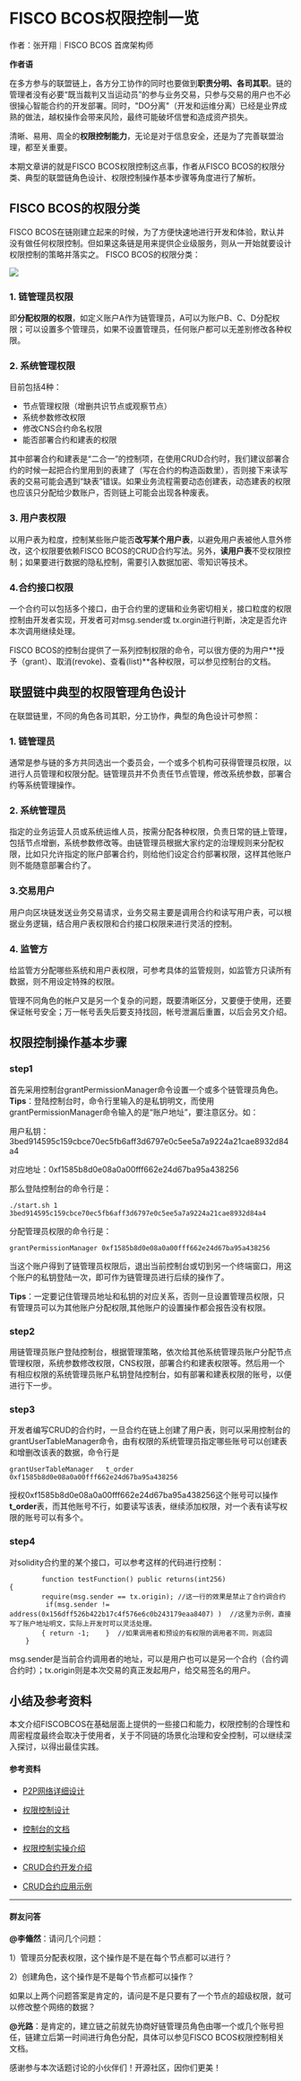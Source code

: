 # FISCO BCOS权限控制一览

作者：张开翔｜FISCO BCOS 首席架构师

**作者语**

在多方参与的联盟链上，各方分工协作的同时也要做到**职责分明、各司其职**。链的管理者没有必要“既当裁判又当运动员”的参与业务交易，只参与交易的用户也不必很操心智能合约的开发部署。同时，"DO分离"（开发和运维分离）已经是业界成熟的做法，越权操作会带来风险，最终可能破坏信誉和造成资产损失。

清晰、易用、周全的**权限控制能力**，无论是对于信息安全，还是为了完善联盟治理，都至关重要。

本期文章讲的就是FISCO BCOS权限控制这点事，作者从FISCO BCOS的权限分类、典型的联盟链角色设计、权限控制操作基本步骤等角度进行了解析。

## FISCO BCOS的权限分类

FISCO BCOS在链刚建立起来的时候，为了方便快速地进行开发和体验，默认并没有做任何权限控制。但如果这条链是用来提供企业级服务，则从一开始就要设计权限控制的策略并落实之。 FISCO BCOS的权限分类：  

![](../../../../images/articles/access_control_glance/IMG_4967.PNG)


### 1. 链管理员权限

即**分配权限的权限**，如定义账户A作为链管理员，A可以为账户B、C、D分配权限；可以设置多个管理员，如果不设置管理员，任何账户都可以无差别修改各种权限。

### 2. 系统管理权限

目前包括4种：

- 节点管理权限（增删共识节点或观察节点）
- 系统参数修改权限
- 修改CNS合约命名权限
- 能否部署合约和建表的权限

其中部署合约和建表是“二合一”的控制项，在使用CRUD合约时，我们建议部署合约的时候一起把合约里用到的表建了（写在合约的构造函数里），否则接下来读写表的交易可能会遇到“缺表”错误。如果业务流程需要动态创建表，动态建表的权限也应该只分配给少数账户，否则链上可能会出现各种废表。

### 3. 用户表权限

以用户表为粒度，控制某些账户能否**改写某个用户表**，以避免用户表被他人意外修改，这个权限要依赖FISCO BCOS的CRUD合约写法。另外，**读用户表**不受权限控制；如果要进行数据的隐私控制，需要引入数据加密、零知识等技术。

### 4.合约接口权限

一个合约可以包括多个接口，由于合约里的逻辑和业务密切相关，接口粒度的权限控制由开发者实现，开发者可对msg.sender或 tx.orgin进行判断，决定是否允许本次调用继续处理。

FISCO BCOS的控制台提供了一系列控制权限的命令，可以很方便的为用户**授予（grant）、取消(revoke)、查看(list)**各种权限，可以参见控制台的文档。

## 联盟链中典型的权限管理角色设计

在联盟链里，不同的角色各司其职，分工协作，典型的角色设计可参照：

### 1. 链管理员

通常是参与链的多方共同选出一个委员会，一个或多个机构可获得管理员权限，以进行人员管理和权限分配。链管理员并不负责任节点管理，修改系统参数，部署合约等系统管理操作。

### 2. 系统管理员

指定的业务运营人员或系统运维人员，按需分配各种权限，负责日常的链上管理，包括节点增删，系统参数修改等。由链管理员根据大家约定的治理规则来分配权限，比如只允许指定的账户部署合约，则给他们设定合约部署权限，这样其他账户则不能随意部署合约了。

### 3.交易用户

用户向区块链发送业务交易请求，业务交易主要是调用合约和读写用户表，可以根据业务逻辑，结合用户表权限和合约接口权限来进行灵活的控制。

### 4. 监管方

给监管方分配哪些系统和用户表权限，可参考具体的监管规则，如监管方只读所有数据，则不用设定特殊的权限。

管理不同角色的帐户又是另一个复杂的问题，既要清晰区分，又要便于使用，还要保证帐号安全；万一帐号丢失后要支持找回，帐号泄漏后重置，以后会另文介绍。

## 权限控制操作基本步骤

### step1

首先采用控制台grantPermissionManager命令设置一个或多个链管理员角色。 **Tips**：登陆控制台时，命令行里输入的是私钥明文，而使用grantPermissionManager命令输入的是“账户地址”，要注意区分。如：

用户私钥：3bed914595c159cbce70ec5fb6aff3d6797e0c5ee5a7a9224a21cae8932d84a4

对应地址：0xf1585b8d0e08a0a00fff662e24d67ba95a438256

那么登陆控制台的命令行是：

```
./start.sh 1 3bed914595c159cbce70ec5fb6aff3d6797e0c5ee5a7a9224a21cae8932d84a4
```

分配管理员权限的命令行是：

```
grantPermissionManager 0xf1585b8d0e08a0a00fff662e24d67ba95a438256
```

当这个账户得到了链管理员权限后，退出当前控制台或切到另一个终端窗口，用这个账户的私钥登陆一次，即可作为链管理员进行后续的操作了。

**Tips**：一定要记住管理员地址和私钥的对应关系，否则一旦设置管理员权限，只有管理员可以为其他账户分配权限,其他账户的设置操作都会报告没有权限。

### step2

用链管理员账户登陆控制台，根据管理策略，依次给其他系统管理员账户分配节点管理权限，系统参数修改权限，CNS权限，部署合约和建表权限等。然后用一个有相应权限的系统管理员账户私钥登陆控制台，如有部署和建表权限的账号，以便进行下一步。

### step3

开发者编写CRUD的合约时，一旦合约在链上创建了用户表，则可以采用控制台的grantUserTableManager命令，由有权限的系统管理员指定哪些账号可以创建表和增删改该表的数据，命令行是

```
grantUserTableManager   t_order  0xf1585b8d0e08a0a00fff662e24d67ba95a438256
```

授权0xf1585b8d0e08a0a00fff662e24d67ba95a438256这个账号可以操作**t_order**表，而其他账号不行，如要读写该表，继续添加权限，对一个表有读写权限的账号可以有多个。

### step4

对solidity合约里的某个接口，可以参考这样的代码进行控制：

```
 		function testFunction() public returns(int256)
{
        require(msg.sender == tx.origin); //这一行的效果是禁止了合约调合约
         if(msg.sender != address(0x156dff526b422b17c4f576e6c0b243179eaa8407) )  //这里为示例，直接写了账户地址明文，实际上开发时可以灵活处理。
        { return -1;    }  //如果调用者和预设的有权限的调用者不同，则返回
    }
```

msg.sender是当前合约调用者的地址，可以是用户也可以是另一个合约（合约调合约时）；tx.origin则是本次交易的真正发起用户，给交易签名的用户。

## 小结及参考资料

本文介绍FISCOBCOS在基础层面上提供的一些接口和能力，权限控制的合理性和周密程度最终会取决于使用者，关于不同链的场景化治理和安全控制，可以继续深入探讨，以得出最佳实践。

#### 参考资料

- [P2P网络详细设计](https://fisco-bcos-documentation.readthedocs.io/zh_CN/latest/docs/design/p2p/p2p.html)

- [权限控制设计](https://fisco-bcos-documentation.readthedocs.io/zh_CN/latest/docs/design/security_control/permission_control.html)

- [控制台的文档](https://fisco-bcos-documentation.readthedocs.io/zh_CN/latest/docs/console/console.html)

- [权限控制实操介绍](https://fisco-bcos-documentation.readthedocs.io/zh_CN/latest/docs/manual/permission_control.html)

- [CRUD合约开发介绍](https://fisco-bcos-documentation.readthedocs.io/zh_CN/latest/docs/manual/smart_contract.html#crud)

- [CRUD合约应用示例](https://fisco-bcos-documentation.readthedocs.io/zh_CN/latest/docs/tutorial/sdk_application.html)

------

#### 群友问答

**@李翛然**：请问几个问题：

1）管理员分配表权限，这个操作是不是在每个节点都可以进行？

2）创建角色，这个操作是不是每个节点都可以操作？

如果以上两个问题答案是肯定的，请问是不是只要有了一个节点的超级权限，就可以修改整个网络的数据？

**@光路**：是肯定的，建立链之前就先协商好链管理员角色由哪一个或几个账号担任，链建立后第一时间进行角色分配，具体可以参见FISCO BCOS权限控制相关文档。

感谢参与本次话题讨论的小伙伴们！开源社区，因你们更美！



